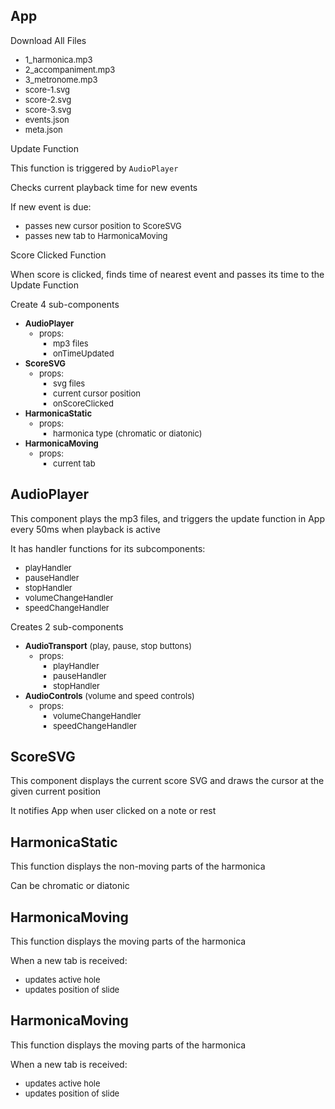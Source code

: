 

<style>
    li{
        font-size:small;
    }
</style>
<h2>App</h2>
    <p>Download All Files</p>
    <ul>
      <li>1_harmonica.mp3</li>
      <li>2_accompaniment.mp3</li>
      <li>3_metronome.mp3</li>
      <li>score-1.svg</li>
      <li>score-2.svg</li>
      <li>score-3.svg</li>
      <li>events.json</li>
      <li>meta.json</li>
    </ul>
    <p>Update Function</p>
    <p>This function is triggered by <code>AudioPlayer</code></p>
    <p>Checks current playback time for new events</p>
    <p>If new event is due:</p>
      <ul>
        <li>passes new cursor position to ScoreSVG</li>
        <li>passes new tab to HarmonicaMoving</li>
      </ul>
    <p>Score Clicked Function</p>
    <p>When score is clicked, finds time of nearest event and passes its time to the Update Function</p>
    <p>Create 4 sub-components</p>
    <ul>
      <li><b>AudioPlayer</b>
        <ul>
          <li>props:
            <ul>
              <li>mp3 files</li>
              <li>onTimeUpdated</li>
            </ul>
          </li>
        </ul>
      </li>
      <li><b>ScoreSVG</b>
        <ul>
          <li>props:
            <ul>
              <li>svg files</li>
              <li>current cursor position</li>
              <li>onScoreClicked</li>
            </ul>
          </li>
        </ul>
      </li>
      <li><b>HarmonicaStatic</b>
        <ul>
          <li>props:
            <ul>
              <li>harmonica type (chromatic or diatonic)</li>
            </ul>
          </li>
        </ul>
      </li>
     <li><b>HarmonicaMoving</b>
        <ul>
          <li>props:
            <ul>
              <li>current tab</li>
            </ul>
          </li>
        </ul>
      </li>
    </ul>
  <h2>AudioPlayer</h2>
    <p>This component plays the mp3 files, and triggers the update function in App every 50ms when playback is active</p>
    <p>It has handler functions for its subcomponents:</p>
    <ul>
      <li>playHandler</li>
      <li>pauseHandler</li>
      <li>stopHandler</li>
      <li>volumeChangeHandler</li>
      <li>speedChangeHandler</li>
    </ul>
    <p>Creates 2 sub-components</p>
    <ul>
      <li><b>AudioTransport</b> (play, pause, stop buttons)
        <ul>
          <li>props:
            <ul>
              <li>playHandler</li>
              <li>pauseHandler</li>
              <li>stopHandler</li>
            </ul>
          </li>
        </ul>
      </li>
       <li><b>AudioControls</b> (volume and speed controls)
        <ul>
          <li>props:
            <ul>
              <li>volumeChangeHandler</li>
              <li>speedChangeHandler</li>
            </ul>
          </li>
        </ul>
      </li>
    </ul>
  </blockquote>
  <h2>ScoreSVG</h2>
    <p>This component displays the current score SVG and draws the cursor at the given current position</p>
    <p>It notifies App when user clicked on a note or rest</p>
  <h2>HarmonicaStatic</h2>
    <p>This function displays the non-moving parts of the harmonica</p>
    <p>Can be chromatic or diatonic</p>
  <h2>HarmonicaMoving</h2>
    <p>This function displays the moving parts of the harmonica</p>
    <p>When a new tab is received:</p>
    <ul>
      <li>updates active hole</li>
      <li>updates position of slide</li>
    </ul>
  <h2>HarmonicaMoving</h2>
    <p>This function displays the moving parts of the harmonica</p>
    <p>When a new tab is received:</p>
    <ul>
      <li>updates active hole</li>
      <li>updates position of slide</li>
    </ul>

